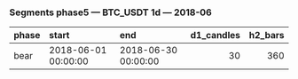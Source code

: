 ### Segments phase5 — BTC_USDT 1d — 2018-06

| phase   | start               | end                 |   d1_candles |   h2_bars |
|:--------|:--------------------|:--------------------|-------------:|----------:|
| bear    | 2018-06-01 00:00:00 | 2018-06-30 00:00:00 |           30 |       360 |